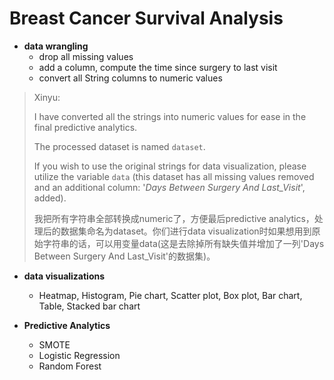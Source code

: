 # Breast Cancer Survival Analysis

- **data wrangling**
  - drop all missing values
  - add a column, compute the time since surgery to last visit
  - convert all String columns to numeric values

> Xinyu: 
>
> I have converted all the strings into numeric values for ease in the final predictive analytics. 
>
> The processed dataset is named `dataset`. 
>
> If you wish to use the original strings for data visualization, please utilize the variable `data` (this dataset has all missing values removed and an additional column: '*Days Between Surgery And Last_Visit*', added).
>
> 我把所有字符串全部转换成numeric了，方便最后predictive analytics，处理后的数据集命名为dataset。你们进行data visualization时如果想用到原始字符串的话，可以用变量data(这是去除掉所有缺失值并增加了一列'Days Between Surgery And Last_Visit'的数据集)。

- **data visualizations**
  - Heatmap, Histogram, Pie chart, Scatter plot, Box plot, Bar chart, Table, Stacked bar chart



- **Predictive Analytics**
  - SMOTE
  - Logistic Regression
  - Random Forest

